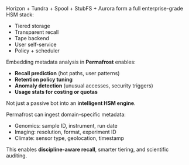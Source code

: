 Horizon + Tundra + Spool + StubFS + Aurora form a full enterprise-grade HSM stack:

* Tiered storage
* Transparent recall
* Tape backend
* User self-service
* Policy + scheduler

Embedding metadata analysis in **Permafrost** enables:

* **Recall prediction** (hot paths, user patterns)
* **Retention policy tuning**
* **Anomaly detection** (unusual accesses, security triggers)
* **Usage stats for costing or quotas**

Not just a passive bot into an **intelligent HSM engine**.

Permafrost can ingest domain-specific metadata:

* Genomics: sample ID, instrument, run date
* Imaging: resolution, format, experiment ID
* Climate: sensor type, geolocation, timestamp

This enables **discipline-aware recall**, smarter tiering, and scientific auditing.

<!-- surgical strike**:

1. Script TSM restores (via its CLI: `dsmc retrieve`, `dsmc restore`)
2. Pipe restored data into **your system’s ingest path** (e.g., Permafrost + Spool)
3. Automate dedup, metadata tagging, and cold migration
4. Slowly cut off TSM by flipping new backups to your system

Low risk, high disruption.
-->
